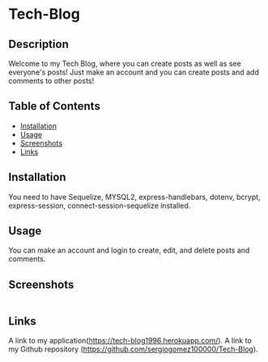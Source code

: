 # Tech-Blog

## Description
Welcome to my Tech Blog, where you can create posts as well as see everyone's posts! Just make an account and you can create posts and add comments to other posts!

## Table of Contents
* [Installation](#Installation)
* [Usage](#Usage)
* [Screenshots](#Screenshots)
* [Links](#Links)
  

## Installation
You need to have Sequelize, MYSQL2, express-handlebars, dotenv, bcrypt, express-session, connect-session-sequelize installed.

## Usage
You can make an account and login to create, edit, and delete posts and comments.

## Screenshots
<img src="">

## Links
A link to my application(https://tech-blog1996.herokuapp.com/). A link to my Github repository (https://github.com/sergiogomez100000/Tech-Blog).